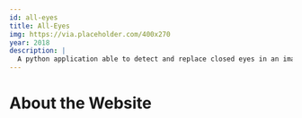```yaml
---
id: all-eyes
title: All-Eyes
img: https://via.placeholder.com/400x270
year: 2018
description: |
  A python application able to detect and replace closed eyes in an image 👀
---
```


About the Website
============
